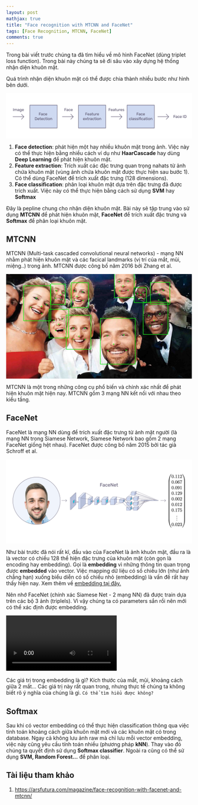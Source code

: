 ```yaml
---
layout: post
mathjax: true
title: "Face recognition with MTCNN and FaceNet"
tags: [Face Recognition, MTCNN, FaceNet]
comments: true
---
```


Trong bài viết trước chúng ta đã tìm hiểu về mô hình FaceNet (dùng triplet loss function). Trong bài này chúng ta sẽ đi sâu vào xây dựng hệ thống nhận diện khuôn mặt. 

Quá trình nhận diện khuôn mặt có thể được chia thành nhiều bước như hình bên dưới.

<img src="../images/mtcnn/0.png" style="display:block; margin-left:auto; margin-right:auto">

1. **Face detection**: phát hiện một hay nhiều khuôn mặt trong ảnh. Việc này có thể thực hiện bằng nhiều cách ví dụ như **HaarCascade** hay dùng **Deep Learning** để phát hiện khuôn mặt.
2. **Feature extraction**: Trích xuất các đặc trưng quan trọng nahats từ ảnh chứa khuôn mặt (vùng ảnh chứa khuôn mặt được thực hiện sau bước 1). Có thể dùng FaceNet để trích xuất đặc trưng (128 dimensions).
3. **Face classification**: phân loại khuôn mặt dựa trên đặc trưng đã được trích xuất. Việc này có thể thực hiện bằng cách sử dụng **SVM** hay **Softmax**

Đây là pepline chung cho nhận diện khuôn mặt. Bài này sẽ tập trung vào sử dụng **MTCNN** để phát hiện khuôn mặt, **FaceNet** để trích xuất đặc trưng và **Softmax** để phân loại khuôn mặt.

## MTCNN
MTCNN (Multi-task cascaded convolutional neural networks) - mạng NN nhằm phát hiện khuôn mặt và các facical landmarks (vị trí của mắt, mũi, miệng..) trong ảnh. MTCNN được công bố năm 2016 bởi Zhang et al.

<img src="../images/mtcnn/1.jpg" style="display:block; margin-left:auto; margin-right:auto">

MTCNN là một trong những công cụ phổ biến và chính xác nhất để phát hiện khuôn mặt hiện nay. MTCNN gồm 3 mạng NN kết nối với nhau theo kiểu tầng. 

## FaceNet
FaceNet là mạng NN dùng để trích xuất đặc trưng từ ảnh mặt người (là mạng NN trong Siamese Network, Siamese Network bao gồm 2 mạng FaceNet giống hệt nhau). FaceNet được công bố năm 2015 bởi tác giả Schroff et al.

<img src="../images/mtcnn/2.png" style="display:block; margin-left:auto; margin-right:auto">

Như bài trước đã nói rất kĩ, đầu vào của FaceNet là ảnh khuôn mặt, đầu ra là là vector có chiều 128 thể hiện đặc trưng của khuôn mặt (còn gọn là encoding hay embedding). Gọi là **embedding** vì những thông tin quan trọng được **embedded** vào vector. Việc mapping dữ liệu có số chiều lớn (như ảnh chẳng hạn) xuống biểu diễn có số chiều nhỏ (embedding) là vấn đề rất hay thấy hiện nay. Xem thêm về [embedding tại đây.](https://developers.google.com/machine-learning/crash-course/embeddings/video-lecture)

Nên nhớ FaceNet (chính xác Siamese Net - 2 mạng NN) đã được train dựa trên các bộ 3 ảnh (triplels). Vì vậy chúng ta có parameters sắn rồi nên mới có thể xác định được embedding.

<video><source src="../images/mtcnn/3.mp4" type="video/mp4"> </video>

Các giá trị trong embedding là gì? Kích thước của mắt, mũi, khoảng cách giữa 2 mắt... Các giá trị này rất quan trong, nhưng thực tế chúng ta không biết rõ ý nghĩa của chúng là gì. `Có thể tìm hiểu được không?`

## Softmax
Sau khi có vector embedding có thể thực hiện classification thông qua việc tính toán khoảng cách giữa khuôn mặt mới và các khuôn mặt có trong database. Ngay cả không lưu ảnh raw mà chỉ lưu mỗi vector embedding, việc này cũng yêu cầu tính toán nhiều (phương pháp **kNN**). Thay vào đó chúng ta quyết định sử dụng **Softmax classifier**. Ngoài ra cũng có thể sử dụng **SVM, Random Forest...** để phân loại.

## Tài liệu tham khảo
1. https://arsfutura.com/magazine/face-recognition-with-facenet-and-mtcnn/



